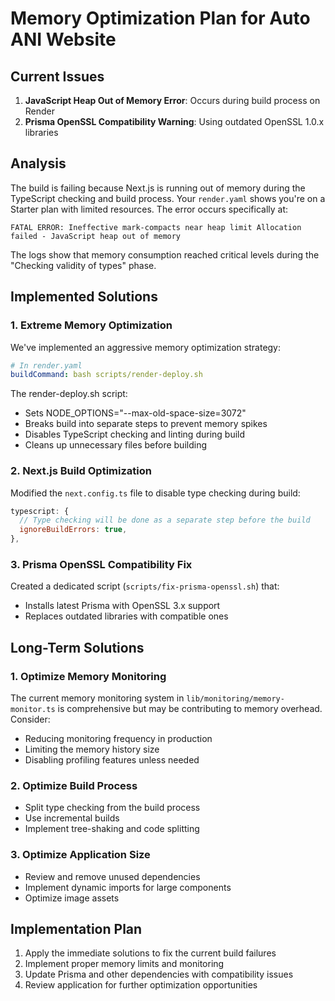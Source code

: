 # Memory Optimization Plan for Auto ANI Website

## Current Issues

1. **JavaScript Heap Out of Memory Error**: Occurs during build process on Render
2. **Prisma OpenSSL Compatibility Warning**: Using outdated OpenSSL 1.0.x libraries

## Analysis

The build is failing because Next.js is running out of memory during the TypeScript checking and build process. Your `render.yaml` shows you're on a Starter plan with limited resources. The error occurs specifically at:

```
FATAL ERROR: Ineffective mark-compacts near heap limit Allocation failed - JavaScript heap out of memory
```

The logs show that memory consumption reached critical levels during the "Checking validity of types" phase.

## Implemented Solutions

### 1. Extreme Memory Optimization

We've implemented an aggressive memory optimization strategy:

```yaml
# In render.yaml
buildCommand: bash scripts/render-deploy.sh
```

The render-deploy.sh script:

- Sets NODE_OPTIONS="--max-old-space-size=3072"
- Breaks build into separate steps to prevent memory spikes
- Disables TypeScript checking and linting during build
- Cleans up unnecessary files before building

### 2. Next.js Build Optimization

Modified the `next.config.ts` file to disable type checking during build:

```js
typescript: {
  // Type checking will be done as a separate step before the build
  ignoreBuildErrors: true,
},
```

### 3. Prisma OpenSSL Compatibility Fix

Created a dedicated script (`scripts/fix-prisma-openssl.sh`) that:

- Installs latest Prisma with OpenSSL 3.x support
- Replaces outdated libraries with compatible ones

## Long-Term Solutions

### 1. Optimize Memory Monitoring

The current memory monitoring system in `lib/monitoring/memory-monitor.ts` is comprehensive but may be contributing to memory overhead. Consider:

- Reducing monitoring frequency in production
- Limiting the memory history size
- Disabling profiling features unless needed

### 2. Optimize Build Process

- Split type checking from the build process
- Use incremental builds
- Implement tree-shaking and code splitting

### 3. Optimize Application Size

- Review and remove unused dependencies
- Implement dynamic imports for large components
- Optimize image assets

## Implementation Plan

1. Apply the immediate solutions to fix the current build failures
2. Implement proper memory limits and monitoring
3. Update Prisma and other dependencies with compatibility issues
4. Review application for further optimization opportunities
